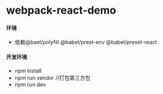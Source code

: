 # webpack-react-demo
#### 环境
- 依赖@bael/polyfill @babel/prest-env @babel/preset-react
#### 开发环境
- npm install 
- npm run vendor //打包第三方包
- npm run dev
